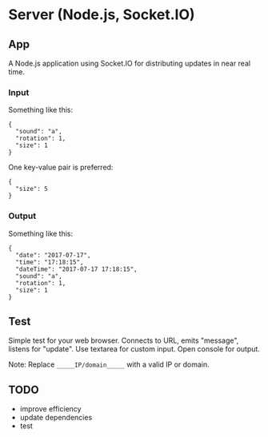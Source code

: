 # Server (Node.js, Socket.IO)


## App

A Node.js application using Socket.IO for distributing updates in near real time.


### Input

Something like this:

```
{
  "sound": "a",
  "rotation": 1,
  "size": 1
}
```

One key-value pair is preferred:

```
{
  "size": 5
}
```


### Output

Something like this:

```
{
  "date": "2017-07-17",
  "time": "17:18:15",
  "dateTime": "2017-07-17 17:18:15",
  "sound": "a",
  "rotation": 1,
  "size": 1
}
```


## Test

Simple test for your web browser. Connects to URL, emits "message", listens for "update". Use textarea for custom input. Open console for output.

Note: Replace `_____IP/domain_____` with a valid IP or domain.


## TODO

* improve efficiency
* update dependencies
* test
